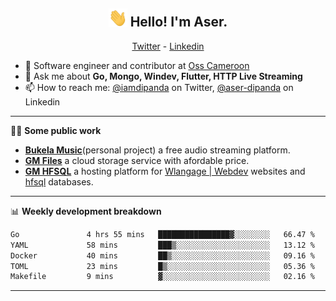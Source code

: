 <h2 align="center"> <img src="https://github.com/gabriel-TheCode/gabriel-TheCode/blob/master/gifs/Hi.gif" width="30px"> Hello! I'm Aser.</h2>
<p align="center">
  <a href="https://twitter.com/iamdipanda">Twitter</a> - 
  <a href="https://www.linkedin.com/in/aser-dipanda/">Linkedin</a>
</p>


- 🔭 Software engineer and contributor at [Oss Cameroon](https://github.com/osscameroon)
- 💬 Ask me about **Go, Mongo, Windev, Flutter, HTTP Live Streaming**
- 📫 How to reach me: [@iamdipanda](https://twitter.com/iamdipanda) on Twitter, [@aser-dipanda](https://www.linkedin.com/in/aser-dipanda/) on Linkedin

-------

👨‍💻 **Some public work**

- **[Bukela Music](https://music.bukela.co)**(personal project) a free audio streaming platform. 
- **[GM Files](https://gamesmania.io)** a cloud storage service with afordable price.
- **[GM HFSQL](https://gamesmania.io)** a hosting platform for [Wlangage | Webdev](https://pcsoft.fr/webdev/index.html) websites and [hfsql](https://pcsoft.fr/accueilpub/hfsql.htm) databases.
-------

📊 **Weekly development breakdown**

<!--START_SECTION:waka-->

```txt
Go               4 hrs 55 mins   ████████████████▓░░░░░░░░   66.47 %
YAML             58 mins         ███▒░░░░░░░░░░░░░░░░░░░░░   13.12 %
Docker           40 mins         ██▒░░░░░░░░░░░░░░░░░░░░░░   09.16 %
TOML             23 mins         █▒░░░░░░░░░░░░░░░░░░░░░░░   05.36 %
Makefile         9 mins          ▓░░░░░░░░░░░░░░░░░░░░░░░░   02.16 %
```

<!--END_SECTION:waka-->

-------
